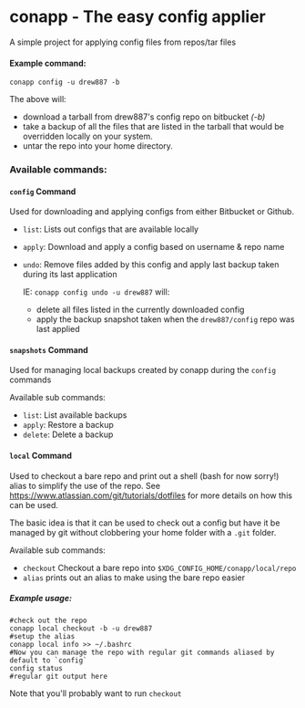 # conapp - The easy config applier

A simple project for applying config files from repos/tar files

#### Example command:
```
conapp config -u drew887 -b
```

The above will:
  * download a tarball from drew887's config repo on bitbucket *(-b)*
  * take a backup of all the files that are listed in the tarball that
  would be overridden locally on your system. 
  * untar the repo into your home directory.

### Available commands:

#### `config` Command
Used for downloading and applying configs from either Bitbucket or Github.

  * `list`: Lists out configs that are available locally
  * `apply`: Download and apply a config based on username & repo name
  * `undo`: Remove files added by this config and apply last backup taken during
  its last application

      IE: `conapp config undo -u drew887` will:
       * delete all files listed in the currently downloaded config
       * apply the backup snapshot taken when the `drew887/config` repo was last applied


#### `snapshots` Command
Used for managing local backups created by conapp during the `config` commands

Available sub commands:
  * `list`: List available backups
  * `apply`: Restore a backup
  * `delete`: Delete a backup

#### `local` Command
Used to checkout a bare repo and print out a shell (bash for now sorry!) alias to simplify the use of the repo.
See https://www.atlassian.com/git/tutorials/dotfiles for more details on how this can be used.

The basic idea is that it can be used to check out a config but have it be managed by git without clobbering your home 
folder with a `.git` folder.

Available sub commands:
  * `checkout` Checkout a bare repo into `$XDG_CONFIG_HOME/conapp/local/repo`
  * `alias` prints out an alias to make using the bare repo easier  

##### Example usage:
```shell script
#check out the repo
conapp local checkout -b -u drew887
#setup the alias
conapp local info >> ~/.bashrc
#Now you can manage the repo with regular git commands aliased by default to `config`
config status
#regular git output here
```
Note that you'll probably want to run `checkout`
